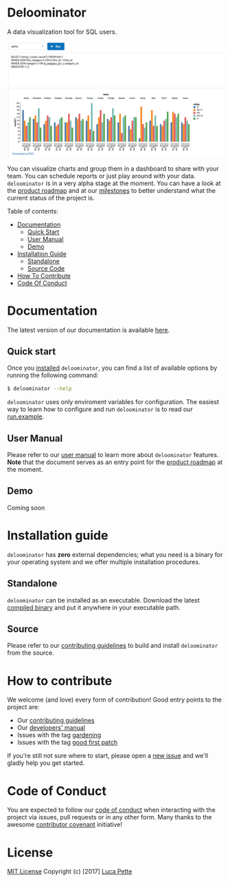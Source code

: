 # Deloominator

A data visualization tool for SQL users.

![screenshot](/docs/img/screenshot.png)

You can visualize charts and group them in a dashboard to share with your team.
You can schedule reports or just play around with your data. `deloominator` is
in a very alpha stage at the moment. You can have a look at the [product
roadmap](https://github.com/lucapette/deloominator/projects/1) and at our
[milestones](https://github.com/lucapette/deloominator/milestones?direction=desc&sort=completeness&state=open)
to better understand what the current status of the project is.

Table of contents:

- [Documentation](#documentation)
  - [Quick Start](#quick-start)
  - [User Manual](#user-manual)
  - [Demo](#demo)
- [Installation Guide](#installation-guide)
  - [Standalone](#standalone)
  - [Source Code](#standalone)
- [How To Contribute](#how-to-contribute)
- [Code Of Conduct](#code-of-conduct)

# Documentation

The latest version of our documentation is available [here](/docs).

## Quick start

Once you [installed](#installation-guide) `deloominator`, you can find a list of
available options by running the following command:

```sh
$ deloominator --help
```

`deloominator` uses only enviroment variables for configuration. The easiest way
to learn how to configure and run `deloominator` is to read our
[run.example](/bin/run.example).

## User Manual

Please refer to our [user manual](/docs/user-manual.md) to learn more about
`deloominator` features. **Note** that the document serves as an entry
point for the [product
roadmap](https://github.com/lucapette/deloominator/projects/1) at the moment.

## Demo

Coming soon

# Installation guide

`deloominator` has **zero** external dependencies; what you need is a binary for
your operating system and we offer multiple installation procedures.

## Standalone

`deloominator` can be installed as an executable. Download the latest [compiled
binary](https://github.com/lucapette/deloominator/releases) and put it
anywhere in your executable path.

## Source

Please refer to our [contributing guidelines](/CONTRIBUTING.md) to build and
install `deloominator` from the source.

# How to contribute

We welcome (and love) every form of contribution! Good entry points to the project are:

- Our [contributing guidelines](/CONTRIBUTING.md)
- Our [developers' manual](/docs/developers-manual.md)
- Issues with the tag
  [gardening](https://github.com/lucapette/deloominator/issues?q=is%3Aissue+is%3Aopen+label%3Agardening)
- Issues with the tag [good first
  patch](https://github.com/lucapette/deloominator/issues?q=is%3Aissue+is%3Aopen+label%3A%22good+first+patch%22)

If you're still not sure where to start, please open a [new
issue](https://github.com/lucapette/deloominator/issues/new) and we'll gladly
help you get started.

# Code of Conduct

You are expected to follow our [code of conduct](/CODE_OF_CONDUCT.md) when
interacting with the project via issues, pull requests or in any other form.
Many thanks to the awesome [contributor
covenant](http://contributor-covenant.org/) initiative!

# License

[MIT License](/LICENSE) Copyright (c) [2017] [Luca Pette](http://lucapette.me)
